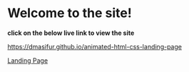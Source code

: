 # Welcome to the site!

**click on the below live link to view the site**

<https://dmasifur.github.io/animated-html-css-landing-page>


[Landing Page](i.imgur.com/w80AwLX.png)

